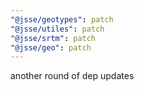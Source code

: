 ```yaml
---
"@jsse/geotypes": patch
"@jsse/utiles": patch
"@jsse/srtm": patch
"@jsse/geo": patch
---
```


another round of dep updates
